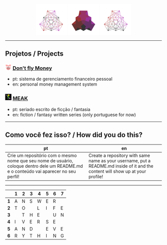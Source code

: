 <p align="center">
  <img src="https://raw.githubusercontent.com/darakeon/shield-gen/main/shield-interpolated.svg" alt="escudo interpolado" title="escudo interpolado" width="100px" />
  <img src="https://raw.githubusercontent.com/darakeon/shield-gen/main/shield-filled.svg" alt="escudo preenchido" title="escudo preenchido" width="100px" />
  <img src="https://raw.githubusercontent.com/darakeon/shield-gen/main/shield-grouped.svg" alt="escudo cores por lado" title="escudo cores por lado" width="100px" />
</p>

---

## Projetos / Projects

### <img src="https://raw.githubusercontent.com/darakeon/dfm/main/site/MVC/Assets/images/pig-on.svg" alt="Don't fly Money" title="Don't fly Money" width="20px" /> [Don't fly Money](https://dontflymoney.com)

- pt: sistema de gerenciamento financeiro pessoal
- en: personal money management system

### <img src="https://raw.githubusercontent.com/darakeon/meak/main/site/Presentation/Assets/images/facebook.png" alt="MEAK" title="MEAK" width="20px" /> [MEAK](https://meak-stories.com)

- pt: seriado escrito de ficção / fantasia
- en: fiction / fantasy written series (only portuguese for now)

---

## Como você fez isso? / How did you do this?

| pt | en |
| --- | --- |
| Crie um repositório com o mesmo nome que seu nome de usuário, coloque dentro dele um README.md e o conteúdo vai aparecer no seu perfil! | Create a repository with same name as your username, put a README.md inside of it and the content will show up at your profile! |

-------

|       | 1 | 2 | 3 | 4 | 5 | 6 | 7 |
|-------|---|---|---|---|---|---|---|
| **1** | A | N | S | W | E | R |   |
| **2** | T | O |   | L | I | F | E |
| **3** |   | T | H | E |   | U | N |
| **4** | I | V | E | R | S | E |   |
| **5** | A | N | D |   | E | V | E |
| **6** | R | Y | T | H | I | N | G |
